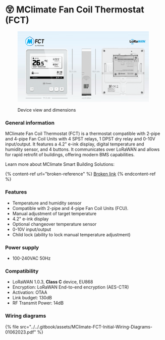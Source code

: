 # 😲 MClimate Fan Coil Thermostat (FCT)

<figure><img src="../../.gitbook/assets/Main.png" alt=""><figcaption><p>Device view and dimensions</p></figcaption></figure>

### General information

MClimate Fan Coil Thermostat (FCT) is a thermostat compatible with 2-pipe and 4-pipe Fan Coil Units with 4 SPST relays, 1 DPST dry relay and 0-10V input/output. It features a 4.2" e-ink display, digital temperature and humidity sensor, and 4 buttons. It communicates over LoRaWAN and allows for rapid retrofit of buildings, offering modern BMS capabilities.

Learn more about MClimate Smart Building Solutions:

{% content-ref url="broken-reference" %}
[Broken link](broken-reference)
{% endcontent-ref %}

### Features

* Temperature and humidity sensor
* Compatible with 2-pipe and 4-pipe Fan Coil Units (FCU).
* Manual adjustment of target temperature
* 4.2" e-ink display
* Optional changeover temperature sensor
* 0-10V input/output
* Child lock (ability to lock manual temperature adjustment)

### Power supply

* 100-240VAC 50Hz

### Compatibility

* LoRaWAN 1.0.3, **Class C** device, EU868
* Encryption: LoRaWAN End-to-end encryption (AES-CTR)
* Activation: OTAA
* Link budget: 130dB
* RF Transmit Power: 14dB

### Wiring diagrams

{% file src="../../.gitbook/assets/MClimate-FCT-Initial-Wiring-Diagrams-01062023.pdf" %}
